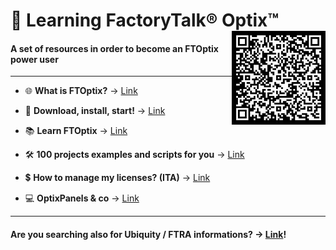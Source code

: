 # 📘 Learning FactoryTalk® Optix™ <img src="./images/LearnOptix.png" alt="LearnOptix" width="150" height="150" align="right">

#### A set of resources in order to become an FTOptix power user

---

- 🌐 **What is FTOptix?** → [Link](./chapters/FTOptix_overview.md)

- 🚀 **Download, install, start!** → [Link](./chapters/Download_install_start.md)

- 📚 **Learn FTOptix** → [Link](./chapters/Learning_material.md)

- 🛠️ **100 projects examples and scripts for you** → [Link](./chapters/Examples.md)

- 💲 **How to manage my licenses? (ITA)** → [Link](https://www.youtube.com/watch?v=BVXPn04wZ8M&ab_channel=ASEMS.r.l.)

- 💻 **OptixPanels & co** → [Link](./chapters/OptixPanels_and_co.md)

---

#### Are you searching also for Ubiquity / FTRA informations? -> [Link](https://github.com/massimovar/LearningUbiquityX/)!
